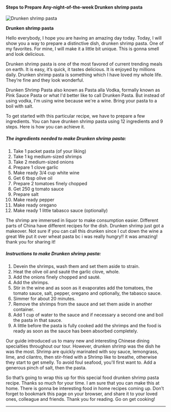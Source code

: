             

#### Steps to Prepare Any-night-of-the-week Drunken shrimp pasta

![Drunken shrimp pasta](https://img-global.cpcdn.com/recipes/a56fe82df6814ca93133442bd5f7be38/751x532cq70/drunken-shrimp-pasta-recipe-main-photo.jpg)

**Drunken shrimp pasta**

Hello everybody, I hope you are having an amazing day today. Today, I will show you a way to prepare a distinctive dish, drunken shrimp pasta. One of my favorites. For mine, I will make it a little bit unique. This is gonna smell and look delicious.

Drunken shrimp pasta is one of the most favored of current trending meals on earth. It is easy, it’s quick, it tastes delicious. It is enjoyed by millions daily. Drunken shrimp pasta is something which I have loved my whole life. They’re fine and they look wonderful.

Drunken Shrimp Pasta also known as Pasta alla Vodka, formally known as Pink Sauce Pasta or what I'd better like to call Drunken Pasta. But instead of using vodka, I'm using wine because we're a wine. Bring your pasta to a boil with salt.

To get started with this particular recipe, we have to prepare a few ingredients. You can have drunken shrimp pasta using 12 ingredients and 9 steps. Here is how you can achieve it.

##### The ingredients needed to make Drunken shrimp pasta:

1.  Take 1 packet pasta (of your liking)
2.  Take 1 kg medium-sized shrimps
3.  Take 2 medium-sized onions
4.  Prepare 1 clove garlic
5.  Make ready 3/4 cup white wine
6.  Get 6 tbsp olive oil
7.  Prepare 2 tomatoes finely chopped
8.  Get 250 g tomato sauce
9.  Prepare salt
10.  Make ready pepper
11.  Make ready oregano
12.  Make ready 1 little tabasco sauce (optionally)

The shrimp are immersed in liquor to make consumption easier. Different parts of China have different recipes for the dish. Drunken shrimp just got a makeover. Not sure if you can call this drunken since I cut down the wine a great We put it over wheat pasta bc i was really hungry!! it was amazing! thank you for sharing it!

##### Instructions to make Drunken shrimp pasta:

1.  Devein the shrimps, wash them and set them aside to strain.
2.  Heat the olive oil and sauté the garlic clove, whole.
3.  Add the onions finely chopped and sauté.
4.  Add the shrimps.
5.  Stir in the wine and as soon as it evaporates add the tomatoes, the tomato sauce, salt, pepper, oregano and optionally, the tabasco sauce.
6.  Simmer for about 20 minutes.
7.  Remove the shrimps from the sauce and set them aside in another container.
8.  Add 1 cup of water to the sauce and if necessary a second one and boil the pasta in that sauce.
9.  A little before the pasta is fully cooked add the shrimps and the food is ready as soon as the sauce has been absorbed completely.

Our guide introduced us to many new and interesting Chinese dining specialties throughout our tour. However, drunken shrimp was the dish he was the most. Shrimp are quickly marinated with soy sauce, lemongrass, lime, and cilantro, then stir-fried with a Shrimp like to breathe, otherwise they start to get smelly. To avoid foul seafood, you'll first want to. Add a generous pinch of salt, then the pasta.

So that’s going to wrap this up for this special food drunken shrimp pasta recipe. Thanks so much for your time. I am sure that you can make this at home. There is gonna be interesting food in home recipes coming up. Don’t forget to bookmark this page on your browser, and share it to your loved ones, colleague and friends. Thank you for reading. Go on get cooking!

* * *